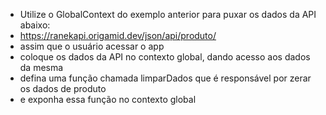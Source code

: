 - Utilize o GlobalContext do exemplo anterior para puxar os dados da API abaixo:
- https://ranekapi.origamid.dev/json/api/produto/
- assim que o usuário acessar o app
- coloque os dados da API no contexto global, dando acesso aos dados da mesma
- defina uma função chamada limparDados que é responsável por zerar os dados de produto
- e exponha essa função no contexto global
